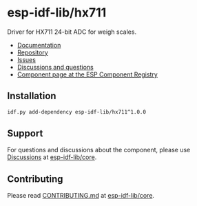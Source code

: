 # esp-idf-lib/hx711

Driver for HX711 24-bit ADC for weigh scales.

* [Documentation](https://esp-idf-lib.github.io/hx711/)
* [Repository](https://github.com/esp-idf-lib/hx711)
* [Issues](https://github.com/esp-idf-lib/hx711/issues)
* [Discussions and questions](https://github.com/esp-idf-lib/core/discussions)
* [Component page at the ESP Component Registry](https://components.espressif.com/components/esp-idf-lib/hx711)

## Installation

```sh
idf.py add-dependency esp-idf-lib/hx711^1.0.0
```

## Support

For questions and discussions about the component, please use
[Discussions](https://github.com/esp-idf-lib/core/discussions)
at [esp-idf-lib/core](https://github.com/esp-idf-lib/core).

## Contributing

Please read [CONTRIBUTING.md](https://github.com/esp-idf-lib/core/blob/main/CONTRIBUTING.md)
at [esp-idf-lib/core](https://github.com/esp-idf-lib/core).
